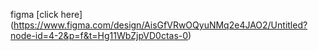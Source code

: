 figma [click here] (https://www.figma.com/design/AisGfVRwOQyuNMq2e4JAO2/Untitled?node-id=4-2&p=f&t=Hg11WbZjpVD0ctas-0)
